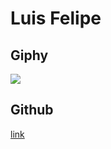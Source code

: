 # Luis Felipe

## Giphy

![](https://media4.giphy.com/media/sZKJs3pnDpZv2/giphy.gif?cid=ecf05e47tdb5awe346z33ac0nqf4vsvke9qvdjnkd2dvnghz&ep=v1_gifs_search&rid=giphy.gif&ct=g)
## Github

[link](https://github.com)